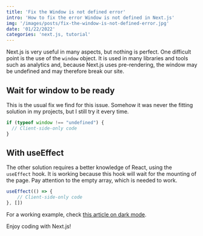 ```yaml
---
title: 'Fix the Window is not defined error'
intro: 'How to fix the error Window is not defined in Next.js'
img: '/images/posts/fix-the-window-is-not-defined-error.jpg'
date: '01/22/2022'
categories: 'next.js, tutorial'
---
```


Next.js is very useful in many aspects, but nothing is perfect. One difficult point is the use of the `window` object. It is used in many libraries and tools such as analytics and, because Next.js uses pre-rendering, the window may be undefined and may therefore break our site.

## Wait for window to be ready
This is the usual fix we find for this issue. Somehow it was never the fitting solution in my projects, but I still try it every time.

```js
if (typeof window !== "undefined") {
  // Client-side-only code
}
```

## With useEffect
The other solution requires a better knowledge of React, using the `useEffect` hook. It is working because this hook will wait for the mounting of the page. Pay attention to the empty array, which is needed to work.

```js
useEffect(() => {
    // Client-side-only code
}, [])
```

For a working example, check [this article on dark mode](/blog/nextjs-dark-mode).

Enjoy coding with Next.js!

